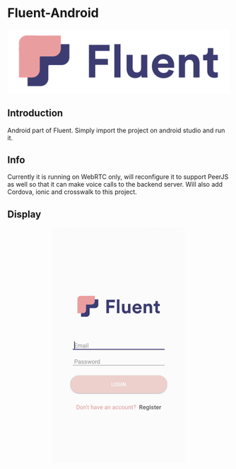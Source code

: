 # Fluent-Android
<p align="center"> <img src="assets/fluent_logo.png" alt="safety" width="800"/> </p>

## Introduction
Android part of Fluent. Simply import the project on android studio and run it.

## Info
Currently it is running on WebRTC only, will reconfigure it to support PeerJS as well so that it can make voice calls to the backend server.
Will also add Cordova, ionic and crosswalk to this project.

## Display
<p align="center"> <img src="assets/login_display.jpg" alt="safety" width="300"/> </p>
